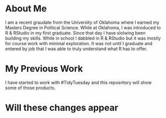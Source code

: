 # About Me

I am a recent graudate from the University of Oklahoma where I earned my Masters Degree in Political Science. While at Oklahoma, I was introduced to R & RStudio in my first graduate. Since that day I have slolwing been building my skills. While in school I dabbled in R & RStudio but it was mostly for course work with minimal exploration. It was not until I graduate and entered by job that I was able to truly understand what R has to offer. 

# My Previous Work

I have started to work with #TidyTuesday and this reposritory will show some of those products.


# Will these changes appear

